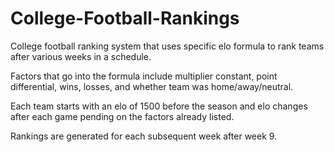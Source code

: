 # College-Football-Rankings
College football ranking system that uses specific elo formula to rank teams after various weeks in a schedule. 

Factors that go into the formula include multiplier constant, point differential, wins, losses, and whether team was home/away/neutral. 

Each team starts with an elo of 1500 before the season and elo changes after each game pending on the factors already listed.

Rankings are generated for each subsequent week after week 9.
